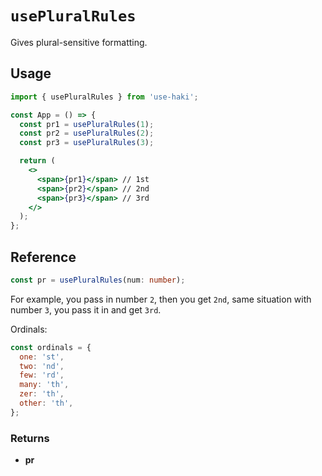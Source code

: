 # `usePluralRules`

Gives plural-sensitive formatting.

## Usage

```jsx
import { usePluralRules } from 'use-haki';

const App = () => {
  const pr1 = usePluralRules(1);
  const pr2 = usePluralRules(2);
  const pr3 = usePluralRules(3);

  return (
    <>
      <span>{pr1}</span> // 1st
      <span>{pr2}</span> // 2nd
      <span>{pr3}</span> // 3rd
    </>
  );
};
```

## Reference

```ts
const pr = usePluralRules(num: number);
```

For example, you pass in number `2`, then you get `2nd`, same situation with number `3`, you pass it in and get `3rd`.

Ordinals:

```js
const ordinals = {
  one: 'st',
  two: 'nd',
  few: 'rd',
  many: 'th',
  zer: 'th',
  other: 'th',
};
```

### Returns

- **pr**
